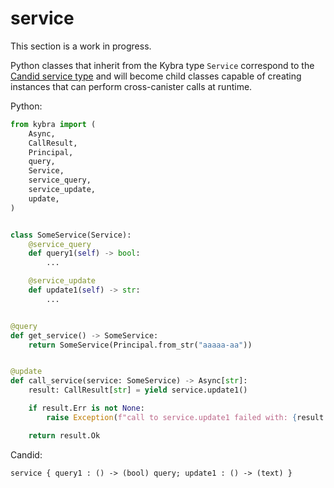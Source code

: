 # service

This section is a work in progress.

Python classes that inherit from the Kybra type `Service` correspond to the [Candid service type](https://internetcomputer.org/docs/current/references/candid-ref#type-service-) and will become child classes capable of creating instances that can perform cross-canister calls at runtime.

Python:

```python
from kybra import (
    Async,
    CallResult,
    Principal,
    query,
    Service,
    service_query,
    service_update,
    update,
)


class SomeService(Service):
    @service_query
    def query1(self) -> bool:
        ...

    @service_update
    def update1(self) -> str:
        ...


@query
def get_service() -> SomeService:
    return SomeService(Principal.from_str("aaaaa-aa"))


@update
def call_service(service: SomeService) -> Async[str]:
    result: CallResult[str] = yield service.update1()

    if result.Err is not None:
        raise Exception(f"call to service.update1 failed with: {result.Err}")

    return result.Ok
```

Candid:

```
service { query1 : () -> (bool) query; update1 : () -> (text) }
```
